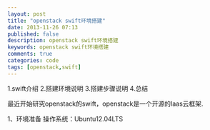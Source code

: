 ```yaml
---
layout: post
title: "openstack swift环境搭建"
date: 2013-11-26 07:13
published: false
description: openstack swift环境搭建
keywords: openstack swift环境搭建
comments: true
categories: code
tags: [openstack,swift]
---
```


1.swift介绍
2.搭建环境说明
3.搭建步骤说明
4.总结

最近开始研究openstack的swift，openstack是一个开源的Iaas云框架.

1、环境准备
操作系统：Ubuntu12.04LTS


